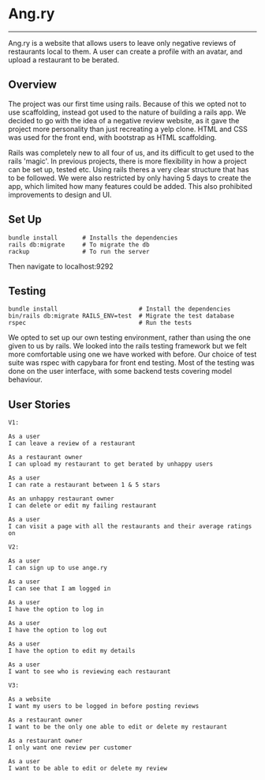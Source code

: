 # Ang.ry
------------

Ang.ry is a website that allows users to leave only negative reviews of restaurants local to them. A user can create a profile with an avatar, and upload a restaurant to be berated.

## Overview

The project was our first time using rails. Because of this we opted not to use scaffolding, instead got used to the nature of building a rails app. We decided to go with the idea of a negative review website, as it gave the project more personality than just recreating a yelp clone. HTML and CSS was used for the front end, with bootstrap as HTML scaffolding.

Rails was completely new to all four of us, and its difficult to get used to the rails 'magic'. In previous projects, there is more flexibility in how a project can be set up, tested etc. Using rails theres a very clear structure that has to be followed. We were also restricted by only having 5 days to create the app, which limited how many features could be added. This also prohibited improvements to design and UI.

## Set Up
```
bundle install       # Installs the dependencies
rails db:migrate     # To migrate the db 
rackup               # To run the server
```
Then navigate to localhost:9292


## Testing
```
bundle install                       # Install the dependencies
bin/rails db:migrate RAILS_ENV=test  # Migrate the test database
rspec                                # Run the tests
```

We opted to set up our own testing environment, rather than using the one given to us by rails. We looked into the rails testing framework but we felt more comfortable using one we have worked with before. Our choice of test suite was rspec with capybara for front end testing. Most of the testing was done on the user interface, with some backend tests covering model behaviour.

## User Stories



```
V1:

As a user
I can leave a review of a restaurant

As a restaurant owner
I can upload my restaurant to get berated by unhappy users

As a user
I can rate a restaurant between 1 & 5 stars

As an unhappy restaurant owner
I can delete or edit my failing restaurant

As a user
I can visit a page with all the restaurants and their average ratings on
```

```
V2:

As a user
I can sign up to use ange.ry

As a user
I can see that I am logged in

As a user
I have the option to log in

As a user
I have the option to log out

As a user
I have the option to edit my details

As a user
I want to see who is reviewing each restaurant

```

```
V3:

As a website
I want my users to be logged in before posting reviews

As a restaurant owner
I want to be the only one able to edit or delete my restaurant

As a restaurant owner
I only want one review per customer

As a user
I want to be able to edit or delete my review

```
